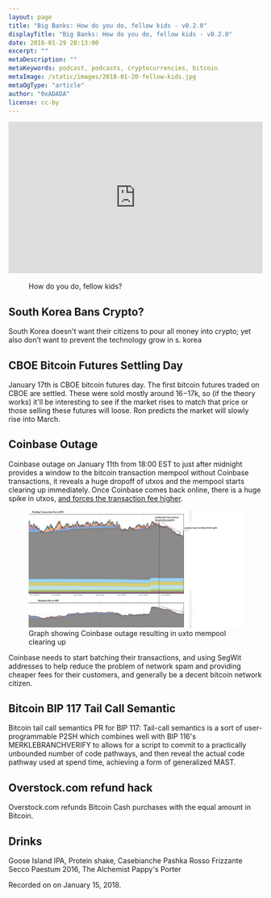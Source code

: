 ```yaml
---
layout: page
title: "Big Banks: How do you do, fellow kids - v0.2.0"
displayTitle: "Big Banks: How do you do, fellow kids - v0.2.0"
date: 2018-01-29 20:13:00
excerpt: ""
metaDescription: ""
metaKeywords: podcast, podcasts, cryptocurrencies, bitcoin
metaImage: /static/images/2018-01-20-fellow-kids.jpg
metaOgType: "article"
author: "0xADADA"
license: cc-by
---
```


<iframe width="100%" height="300" scrolling="no" frameborder="no" allow="autoplay" src="https://w.soundcloud.com/player/?url=https%3A//api.soundcloud.com/tracks/387375959&amp;color=%23ff5500&amp;auto_play=false&amp;hide_related=false&amp;show_comments=true&amp;show_user=true&amp;show_reposts=false&amp;show_teaser=true&amp;visual=true"></iframe>

<figure>
<figcaption>How do you do, fellow kids?</figcaption>
</figure>

## South Korea Bans Crypto?

South Korea doesn't want their citizens to pour all money into crypto; yet also
don’t want to prevent the technology grow in s. korea

## CBOE Bitcoin Futures Settling Day

January 17th is CBOE bitcoin futures day. The first bitcoin futures traded on
CBOE are settled. These were sold mostly around $16-$17k, so (if the theory
works) it'll be interesting to see if the market rises to match that price or
those selling these futures will loose. Ron predicts the market will slowly rise
into March.

## Coinbase Outage

Coinbase outage on January 11th from 18:00 EST to just after midnight provides a
window to the bitcoin transaction mempool without Coinbase transactions, it
reveals a huge dropoff of utxos and the mempool starts clearing up immediately.
Once Coinbase comes back online, there is a huge spike in utxos, [and forces the
transaction fee higher](twitter.com/CivEkonom/status/951693684692701184).

<figure>
  <img src="/static/images/2017-01-12-uxtos.jpg"
    alt="Graph showing Coinbase outage resulting in uxto mempool clearing up"
    title="Graph showing Coinbase outage resulting in uxto mempool clearing up">
  <figcaption>Graph showing Coinbase outage resulting in uxto mempool clearing up</figcaption>
</figure>

Coinbase needs to start batching their transactions, and using SegWit addresses
to help reduce the problem of network spam and providing cheaper fees for their
customers, and generally be a decent bitcoin network citizen.

## Bitcoin BIP 117 Tail Call Semantic

Bitcoin tail call semantics PR for BIP 117: Tail-call semantics is a sort of
user-programmable P2SH which combines well with BIP 116's MERKLEBRANCHVERIFY to
allows for a script to commit to a practically unbounded number of code
pathways, and then reveal the actual code pathway used at spend time, achieving
a form of generalized MAST.

## Overstock.com refund hack

Overstock.com refunds Bitcoin Cash purchases with the equal amount in Bitcoin.


## Drinks

Goose Island IPA, Protein shake, Casebianche Pashka Rosso Frizzante
Secco Paestum 2016, The Alchemist Pappy's Porter

<aside>Recorded on on January 15, 2018.</aside>
